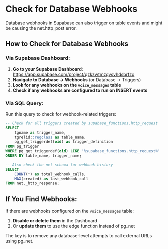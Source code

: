 # Check for Database Webhooks

Database webhooks in Supabase can also trigger on table events and might be causing the net.http_post error.

## How to Check for Database Webhooks

### Via Supabase Dashboard:

1. **Go to your Supabase Dashboard**: https://app.supabase.com/project/qzkzwtmzqysvhdsbrfzo
2. **Navigate to Database → Webhooks** (or Database → Triggers)
3. **Look for any webhooks on the `voice_messages` table**
4. **Check if any webhooks are configured to run on INSERT events**

### Via SQL Query:

Run this query to check for webhook-related triggers:

```sql
-- Check for all triggers created by supabase_functions.http_request
SELECT 
    tgname as trigger_name,
    tgrelid::regclass as table_name,
    pg_get_triggerdef(oid) as trigger_definition
FROM pg_trigger
WHERE pg_get_triggerdef(oid) LIKE '%supabase_functions.http_request%'
ORDER BY table_name, trigger_name;

-- Also check the net schema for webhook history
SELECT 
    COUNT(*) as total_webhook_calls,
    MAX(created) as last_webhook_call
FROM net._http_response;
```

## If You Find Webhooks:

If there are webhooks configured on the `voice_messages` table:
1. **Disable or delete them** in the Dashboard
2. Or **update them** to use the edge function instead of pg_net

The key is to remove any database-level attempts to call external URLs using pg_net. 